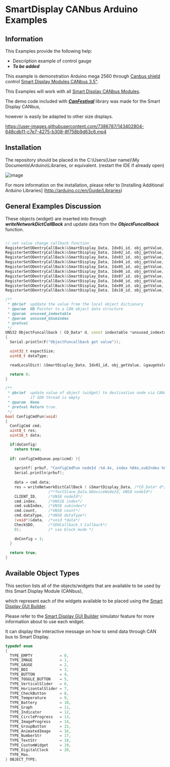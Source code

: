 SmartDisplay CANbus Arduino Examples
==============================================================

## Information

This Examples provide the following help:

* Description example of control gauge
* ***To be added***


This example is demonstration Arduino mega 2560 through [Canbus shield](https://www.seeedstudio.com/CAN-BUS-Shield-V2.html) control [Smart Display Modules CANbus 3.5"](https://www.winstar.com.tw/products/smart-display/can-display/wl0f00035000xgaaasc00.html).

This Examples will work with all [Smart Display CANbus Modules](https://www.winstar.com.tw/products/smart-display/can-display.html).

The demo code included with ***[CanFestival](https://canfestival.org/)*** library was made for the Smart Display CANbus, 

however is easily be adapted to other size displays.

https://user-images.githubusercontent.com/7386787/143402804-648cdb11-c7e7-4275-b308-8f758b9d63c6.mp4


## Installation

The repository should be placed in the C:\Users\(User name)\My Documents\Arduino\Libraries\, or equivalent. (restart the IDE if already open)

![image](https://user-images.githubusercontent.com/7386787/143409293-ceda724e-e889-4116-b6ae-c6e412eae84d.png)


For more information on the installation, please refer to [Installing Additional Arduino Libraries] (http://arduino.cc/en/Guide/Libraries)

## General Examples Discussion

These objects (widget) are inserted into through ***writeNetworkDictCallBack*** and update data from the ***ObjectFuncallback*** function.

```cpp

// set value change callback function 
RegisterSetODentryCallBack(&SmartDisplay_Data, Idx01_id, obj_getValue, (ODCallback_t) ObjectFuncallback);
RegisterSetODentryCallBack(&SmartDisplay_Data, Idx02_id, obj_getValue, (ODCallback_t) ObjectFuncallback);
RegisterSetODentryCallBack(&SmartDisplay_Data, Idx03_id, obj_getValue, (ODCallback_t) ObjectFuncallback);
RegisterSetODentryCallBack(&SmartDisplay_Data, Idx04_id, obj_getValue, (ODCallback_t) ObjectFuncallback);
RegisterSetODentryCallBack(&SmartDisplay_Data, Idx05_id, obj_getValue, (ODCallback_t) ObjectFuncallback);
RegisterSetODentryCallBack(&SmartDisplay_Data, Idx06_id, obj_getValue, (ODCallback_t) ObjectFuncallback);
RegisterSetODentryCallBack(&SmartDisplay_Data, Idx07_id, obj_getValue, (ODCallback_t) ObjectFuncallback);
RegisterSetODentryCallBack(&SmartDisplay_Data, Idx08_id, obj_getValue, (ODCallback_t) ObjectFuncallback);
RegisterSetODentryCallBack(&SmartDisplay_Data, Idx09_id, obj_getValue, (ODCallback_t) ObjectFuncallback);
RegisterSetODentryCallBack(&SmartDisplay_Data, Idx10_id, obj_getValue, (ODCallback_t) ObjectFuncallback);

/**
 * @brief  upddate the value from the local object dictionary
 * @param  OD Pointer to a CAN object data structure
 * @param  unsused_indextable
 * @param  unsused_bSubindex
 * @retval 
 */
UNS32 ObjectFuncallback ( CO_Data* d, const indextable *unsused_indextable, UNS8 unsused_bSubindex )
{
  Serial.println(F("ObjectFuncallback get value"));

  uint32_t expectSize;
  uint8_t dataType;

  readLocalDict( &SmartDisplay_Data, Idx01_id, obj_getValue, &gaugeValue, &expectSize, &dataType, 0 );

  return 0;
}

/**
 * @brief  update value of object (widget) to destination node via CANopen API 
 *         if SDO thread is empty
 * @param  None
 * @retval Return true.
 */
bool ConfigCmdFun(void)
{  
  ConfigCmd cmd;
  uint8_t res;
  uint16_t data;

  if(doConfig)
    return true;
      
  if( configCmdQueue.pop(&cmd) ){
  
    sprintf( prbuf, "ConfigCmdFun nodeId :%4.4x, index %04x,subIndex %03x", CLIENT_ID, cmd.index, cmd.subIndex );
    Serial.println(prbuf);
    
    data = cmd.data;
    res = writeNetworkDictCallBack ( &SmartDisplay_Data, /*CO_Data* d*/
                   /**TestSlave_Data.bDeviceNodeId, UNS8 nodeId*/
    CLIENT_ID,     /*UNS8 nodeId*/
    cmd.index,     /*UNS16 index*/
    cmd.subIndex,  /*UNS8 subindex*/
    cmd.count,     /*UNS8 count*/
    cmd.dataType,  /*UNS8 dataType*/
    (void*)&data,  /*void *data*/
    CheckSDO,      /*SDOCallback_t Callback*/
    0);            /* use block mode */

    doConfig = 1;
  } 
  
  return true;
}
```

## Available Object Types

This section lists all of the objects/widgets that are available to be used by this Smart Display Module (CANbus),

which represent each of the widgets available to be placed using the [Smart Display GUI Builder](https://www.winstar.com.tw/technology/smart_display.html).

Please refer to the [Smart Display GUI Builder](https://www.winstar.com.tw/technology/smart_display.html) simulator feature for more information about to use each widget. 

It can display the interactive message on how to send data through CAN bus to Smart Display.

```cpp
typedef enum
{
  TYPE_EMPTY            = 0,
  TYPE_IMAGE            = 1,
  TYPE_GAUGE            = 2,
  TYPE_BDI              = 3,
  TYPE_BUTTON           = 4,
  TYPE_TOGGLE_BUTTON    = 5,
  TYPE_VerticalSlider   = 6,
  TYPE_HorizontalSlider = 7,
  TYPE_CheckButton      = 8,
  TYPE_Temperature      = 9,
  TYPE_Battery          = 10,
  TYPE_Graph            = 11,
  TYPE_Indicator        = 12,
  TYPE_CircleProgress   = 13,
  TYPE_ImageProgress    = 14,
  TYPE_GroupButton      = 15,
  TYPE_AnimatedImage    = 16,
  TYPE_NumberStr        = 17,
  TYPE_TextStr          = 18,
  TYPE_CustomWidget     = 19,
  TYPE_DigitalClock     = 20,
  TYPE_Max,
} OBJECT_TYPE;
```

